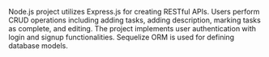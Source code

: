 Node.js project utilizes Express.js for creating RESTful APIs. Users perform CRUD operations including adding tasks, adding description, marking tasks as complete, and editing. The project implements user authentication with login and signup functionalities. Sequelize ORM is used for defining database models.
